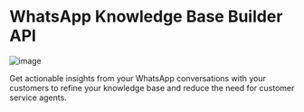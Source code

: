 # WhatsApp Knowledge Base Builder API

![image](https://github.com/user-attachments/assets/4bded97c-7676-4c90-ac2f-eb4295b69fcf)


Get actionable insights from your WhatsApp conversations with your customers to refine your knowledge base and reduce the need for customer service agents.

